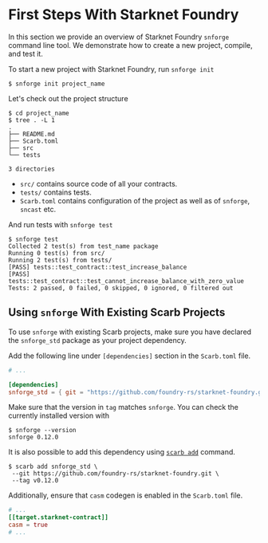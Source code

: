 # First Steps With Starknet Foundry

In this section we provide an overview of Starknet Foundry `snforge` command line tool.
We demonstrate how to create a new project, compile, and test it.

To start a new project with Starknet Foundry, run `snforge init`

```shell
$ snforge init project_name
```

Let's check out the project structure

```shell
$ cd project_name
$ tree . -L 1
.
├── README.md
├── Scarb.toml
├── src
└── tests

3 directories
```

* `src/` contains source code of all your contracts.
* `tests/` contains tests.
* `Scarb.toml` contains configuration of the project as well as of `snforge`, `sncast` etc.

And run tests with `snforge test`

```shell
$ snforge test
Collected 2 test(s) from test_name package
Running 0 test(s) from src/
Running 2 test(s) from tests/
[PASS] tests::test_contract::test_increase_balance
[PASS] tests::test_contract::test_cannot_increase_balance_with_zero_value
Tests: 2 passed, 0 failed, 0 skipped, 0 ignored, 0 filtered out
```

## Using `snforge` With Existing Scarb Projects

To use `snforge` with existing Scarb projects, make sure you have declared the `snforge_std` package as your project
dependency.

Add the following line under `[dependencies]` section in the `Scarb.toml` file.

```toml
# ...

[dependencies]
snforge_std = { git = "https://github.com/foundry-rs/starknet-foundry.git", tag = "v0.12.0" }
```

Make sure that the version in `tag` matches `snforge`. You can check the currently installed version with

```shell
$ snforge --version
snforge 0.12.0
```

It is also possible to add this dependency
using [`scarb add`](https://docs.swmansion.com/scarb/docs/guides/dependencies.html#adding-a-dependency-via-scarb-add)
command.

```shell
$ scarb add snforge_std \
 --git https://github.com/foundry-rs/starknet-foundry.git \
 --tag v0.12.0
```

Additionally, ensure that `casm` codegen is enabled in the `Scarb.toml` file.

```toml
# ...
[[target.starknet-contract]]
casm = true
# ...
```
